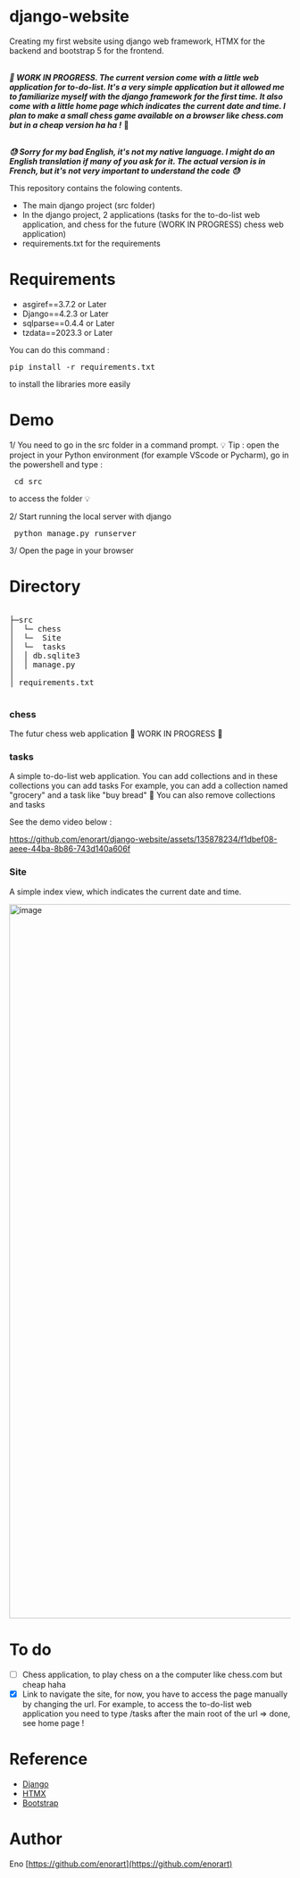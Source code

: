 # django-website
Creating my first website using django web framework, HTMX for the backend and bootstrap 5 for the frontend.

<br> _**🚧 WORK IN PROGRESS. The current version come with a little web application for to-do-list. 
It's a very simple application but it allowed me to familiarize myself with the django framework for the first time. 
It also come with a little home page which indicates the current date and time.
I plan to make a small chess game available on a browser like chess.com but in a cheap version ha ha !**_ 🚧 <br>

<br> _**😓 ️Sorry for my bad English, it's not my native language. I might do an English translation if many of you ask for it. The actual version is in French, but it's not very important to understand the code 😓**_ <br>

This repository contains the folowing contents.

* The main django project (src folder)
* In the django project, 2 applications (tasks for the to-do-list web application, and chess for the future (WORK IN PROGRESS) chess web application)
* requirements.txt for the requirements

# Requirements
* asgiref==3.7.2 or Later
* Django==4.2.3 or Later
* sqlparse==0.4.4 or Later
* tzdata==2023.3 or Later

You can do this command : <pre>pip install -r requirements.txt</pre> to install the libraries more easily 

# Demo 
1/ You need to go in the src folder in a command prompt. 
💡 Tip : open the project in your Python environment (for example VScode or Pycharm), go in the powershell and type : 
<pre> cd src</pre> 
to access the folder 💡

2/ Start running the local server with django 
<pre> python manage.py runserver</pre>

3/ Open the page in your browser

# Directory 

<pre> 
├─src
│  └─ chess
│  └─  Site
│  └─  tasks
│  │ db.sqlite3
│  │ manage.py 
│ 
│ requirements.txt
 </pre> 

### chess 

The futur chess web application
 🚧 WORK IN PROGRESS 🚧

 ### tasks

 A simple to-do-list web application.
 You can add collections and in these collections you can add tasks
 For example, you can add a collection named "grocery" and a task like "buy bread" 🥖
 You can also remove collections and tasks

 See the demo video below :

https://github.com/enorart/django-website/assets/135878234/f1dbef08-aeee-44ba-8b86-743d140a606f

 ### Site 

 A simple index view, which indicates the current date and time.

 <img width="1279" alt="image" src="https://github.com/enorart/django-website/assets/135878234/1adb1033-45c8-439f-ba4b-a5800c9d53cd">

# To do

* [ ] Chess application, to play chess on a the computer like chess.com but cheap haha
* [x] Link to navigate the site, for now, you have to access the page manually by changing the url. For example, to access the to-do-list web application you need to type /tasks after the main root of the url => done, see home page !

# Reference 

 * [Django](https://www.djangoproject.com/)
 * [HTMX](https://htmx.org/)
 * [Bootstrap](https://getbootstrap.com/)

# Author
Eno [https://github.com/enorart](https://github.com/enorart)

   

 





